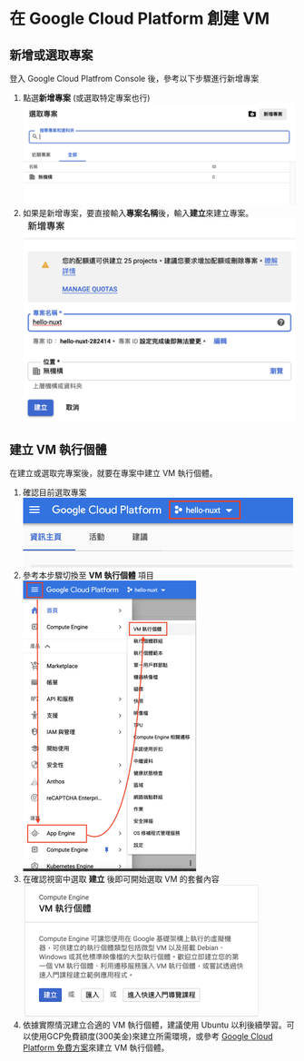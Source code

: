 # 在 Google Cloud Platform 創建 VM

## 新增或選取專案

登入 Google Cloud Platfrom Console 後，參考以下步驟進行新增專案

1. 點選**新增專案** (或選取特定專案也行)
   <img src="../captures/image-20200705224754609.png" alt="image-20200705224754609" style="zoom:50%;" />
2. 如果是新增專案，要直接輸入**專案名稱**後，輸入**建立**來建立專案。
   <img src="../captures/image-20200705225430756.png" alt="image-20200705225430756" style="zoom:50%;" />

## 建立 VM 執行個體

在建立或選取完專案後，就要在專案中建立 VM 執行個體。

1. 確認目前選取專案
   <img src="../captures/截圖 2020-07-05 下午11.24.28.png" alt="截圖 2020-07-05 下午11.24.28" style="zoom:50%;" />
2. 參考本步驟切換至 **VM 執行個體** 項目
   <img src="../captures/截圖 2020-07-05 下午11.47.55.png" alt="截圖 2020-07-05 下午11.47.55" style="zoom:50%;" />
3. 在確認視窗中選取 **建立** 後即可開始選取 VM 的套餐內容
   <img src="../captures/image-20200706000447292.png" alt="image-20200706000447292" style="zoom:50%;" />
4. 依據實際情況建立合適的 VM 執行個體，建議使用 Ubuntu 以利後續學習。可以使用GCP免費額度(300美金)來建立所需環境，或參考 [Google Cloud Platform 免費方案](./GCP_FREE.md)來建立 VM 執行個體。

